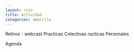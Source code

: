 ```yaml
---
layout: rojo
title: Actividad
categories: amarillo
---
```

Retiros
	- webcast
Practicas Colectivas
racticas Personales

Agenda

